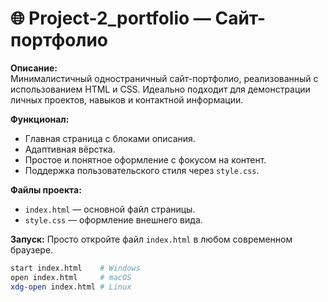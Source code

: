 # 🌐 Project-2_portfolio — Сайт-портфолио

**Описание:**  
Минималистичный одностраничный сайт-портфолио, реализованный с использованием HTML и CSS. Идеально подходит для демонстрации личных проектов, навыков и контактной информации.

**Функционал:**
- Главная страница с блоками описания.
- Адаптивная вёрстка.
- Простое и понятное оформление с фокусом на контент.
- Поддержка пользовательского стиля через `style.css`.

**Файлы проекта:**
- `index.html` — основной файл страницы.
- `style.css` — оформление внешнего вида.

**Запуск:**
Просто откройте файл `index.html` в любом современном браузере.

```bash
start index.html    # Windows
open index.html     # macOS
xdg-open index.html # Linux
```
